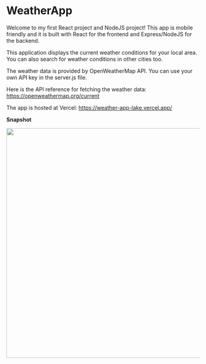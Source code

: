 # WeatherApp

Welcome to my first React project and NodeJS project! This app is mobile friendly and it is built with React for the frontend and Express/NodeJS for the backend.

This application displays the current weather conditions for your local area. You can also search for weather conditions in other cities too.

The weather data is provided by OpenWeatherMap API. You can use your own API key in the server.js file.

Here is the API reference for fetching the weather data: https://openweathermap.org/current

The app is hosted at Vercel: https://weather-app-lake.vercel.app/

**Snapshot**

<img src="https://gyazo.com/cdfb2b9250189cf79530a7c020840ca3.gif" width="600" >

